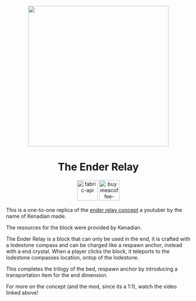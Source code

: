 
<div align="center">

  <img width="384" height="384" src="https://github.com/xyzeva/ender-relay/assets/133499694/0a9b6ff3-a7bd-42ba-ba3c-0845913f9917"></img>
  <h1>The Ender Relay</h1>
  <div>
   <!---- <a href="https://modrinth.com/mod/end-relay"><img alt="modrinth" height="56" src="https://cdn.jsdelivr.net/npm/@intergrav/devins-badges@3/assets/cozy/available/modrinth_vector.svg"></a> !----->
    <a href="https://modrinth.com/mod/fabric-api"><img alt="fabric-api" height="56" src="https://cdn.jsdelivr.net/npm/@intergrav/devins-badges@3/assets/cozy/requires/fabric-api_vector.svg"></a>
<a href="https://buymeacoffee.com/xyzeva"><img alt="buymeacoffee-singular" height="56" src="https://cdn.jsdelivr.net/npm/@intergrav/devins-badges@3/assets/cozy/donate/buymeacoffee-singular_vector.svg"></a>
  </div>
</div>

This is a one-to-one replica of the [ender relay concept](https://www.youtube.com/watch?v=L1i4izl25V4) a youtuber by the name of Kenadian made.

The resources for the block were provided by Kenadian.

The Ender Relay is a block that can only be used in the end, it is crafted with a lodestone compass and can be charged like a respawn anchor, instead with a end crystal. When a player clicks the block, it teleports to the lodestone compasses location, ontop of the lodestone.

This completes the trilogy of the bed, respawn anchor by introducing a transportation item for the end dimension.

For more on the concept (and the mod, since its a 1:1), watch the video linked above!
